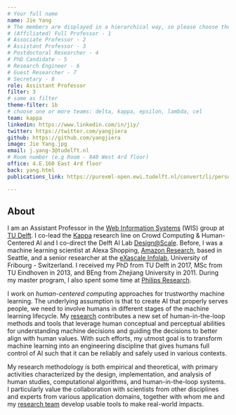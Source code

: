 ```yaml
---
# Your full name 
name: Jie Yang
# The members are displayed in a hierarchical way, so please choose the role (e.g. Full Professor, Assistant Professor etc) and filter number (e.g. 1, 2, 3) from this list:
# (Affiliated) Full Professor - 1
# Associate Professor - 2
# Assistant Professor - 3
# Postdoctoral Researcher - 4
# PhD Candidate - 5
# Research Engineer - 6 
# Guest Researcher - 7
# Secretary - 8
role: Assistant Professor
filter: 3
# same as filter
theme-filter: 1b
# choose one or more teams: delta, kappa, epsilon, lambda, cel
team: kappa
linkedin: https://www.linkedin.com/in/jiy/
twitter: https://twitter.com/yangjiera
github: https://github.com/yangjiera
image: Jie Yang.jpg
email: j.yang-3@tudelft.nl
# Room number (e.g Room - 840 West 4rd floor)
office: 4.E.160 East 4rd floor
back: yang.html
publications_link: https://purexml-open.ewi.tudelft.nl/convert/li/persons/7c98938e-95a5-4303-99fb-abe2a102d9c5

---
```


## About
I am an Assistant Professor in the [Web Information Systems](https://www.wis.ewi.tudelft.nl) (WIS) group at [TU Delft](https://www.tudelft.nl). I co-lead the [Kappa](https://www.wis.ewi.tudelft.nl/crowd-computing) research line on Crowd Computing & Human-Centered AI and I co-direct the Delft AI Lab [Design@Scale](https://www.tudelft.nl/ai/design-at-scale-lab). Before, I was a machine learning scientist at Alexa Shopping, [Amazon Research](https://www.amazon.science), based in Seattle, and a senior researcher at the [eXascale Infolab](https://exascale.info), University of Fribourg - Switzerland. I received my PhD from TU Delft in 2017, MSc from TU Eindhoven in 2013, and BEng from Zhejiang University in 2011. During my master program, I also spent some time at [Philips Research](https://www.philips.com/a-w/research/home).

I work on *human-centered computing* approaches for trustworthy machine learning. The underlying assumption is that to create AI that properly serves people, we need to involve humans in different stages of the machine learning lifecycle. My [research](https://yangjiera.github.io/project.html) contributes a new set of human-in-the-loop methods and tools that leverage human conceptual and perceptual abilities for understanding machine decisions and guiding the decisions to better align with human values. With such efforts, my utmost goal is to transform machine learning into an engineering discipline that gives humans full control of AI such that it can be reliably and safely used in various contexts. 

My research methodology is both empirical and theoretical, with primary activities characterized by the design, implementation, and analysis of human studies, computational algorithms, and human-in-the-loop systems. I particularly value the collaboration with scientists from other disciplines and experts from various application domains, together with whom me and my [research team](https://yangjiera.github.io/people.html) develop usable tools to make real-world impacts. 
